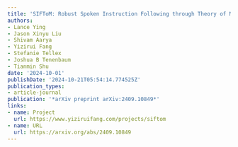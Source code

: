 ```yaml
---
title: 'SIFToM: Robust Spoken Instruction Following through Theory of Mind'
authors:
- Lance Ying
- Jason Xinyu Liu
- Shivam Aarya
- Yizirui Fang
- Stefanie Tellex
- Joshua B Tenenbaum
- Tianmin Shu
date: '2024-10-01'
publishDate: '2024-10-21T05:54:14.774525Z'
publication_types:
- article-journal
publication: '*arXiv preprint arXiv:2409.10849*'
links:
- name: Project
  url: https://www.yiziruifang.com/projects/siftom
- name: URL
  url: https://arxiv.org/abs/2409.10849
---
```

